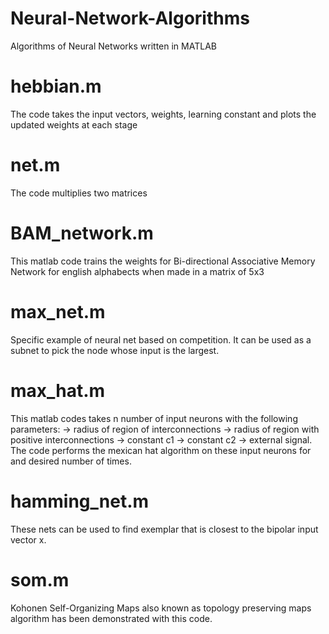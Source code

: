 # Neural-Network-Algorithms
Algorithms of Neural Networks written in MATLAB 

# hebbian.m 
The code takes the input vectors, weights, learning constant and plots the updated weights at each stage

# net.m
The code multiplies two matrices

# BAM_network.m
This matlab code trains the weights for Bi-directional Associative Memory Network for english alphabects when made in a matrix of 5x3 

# max_net.m
Specific example of neural net based on competition. It can be used as a subnet to pick the node whose input is the largest.

# max_hat.m
This matlab codes takes n number of input neurons with the following parameters:
-> radius of region of interconnections
-> radius of region with positive interconnections
-> constant c1
-> constant c2 
-> external signal. 
The code performs the mexican hat algorithm on these input neurons for and desired number of times. 

# hamming_net.m
These nets can be used to find exemplar that is closest to the bipolar input vector x. 

# som.m
Kohonen Self-Organizing Maps also known as topology preserving maps algorithm has been demonstrated with this code. 
